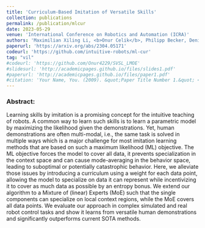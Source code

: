 ```yaml
---
title: 'Curriculum-Based Imitation of Versatile Skills'
collection: publications
permalink: /publication/mlcur
date: 2023-05-29
venue: 'International Conference on Robotics and Automation (ICRA)'
authors: 'Maximilian Xiling Li, <b>Onur Celik</b>, Philipp Becker, Denis Blessing, Rudolf Lioutikov, Gerhard Neumann'
paperurl: 'https://arxiv.org/abs/2304.05171'
codeurl: 'https://github.com/intuitive-robots/ml-cur'
tag: "vil"
#codeurl: 'https://github.com/Onur4229/SVSL_LMOE'
#slidesurl: 'http://academicpages.github.io/files/slides1.pdf'
#paperurl: 'http://academicpages.github.io/files/paper1.pdf'
#citation: 'Your Name, You. (2009). &quot;Paper Title Number 1.&quot; <i>Journal 1</i>. 1(1).'
---
```


<p>
<h3> Abstract: </h3>
Learning skills by imitation is a promising concept for the intuitive teaching of robots. A common way to learn such skills is to learn a parametric model by maximizing the likelihood given the demonstrations. Yet, human demonstrations are often multi-modal, i.e., the same task is solved in multiple ways which is a major challenge for most imitation learning methods that are based on such a maximum likelihood (ML) objective. The ML objective forces the model to cover all data, it prevents specialization in the context space and can cause mode-averaging in the behavior space, leading to suboptimal or potentially catastrophic behavior. Here, we alleviate those issues by introducing a curriculum using a weight for each data point, allowing the model to specialize on data it can represent while incentivizing it to cover as much data as possible by an entropy bonus. We extend our algorithm to a Mixture of (linear) Experts (MoE) such that the single components can specialize on local context regions, while the MoE covers all data points. We evaluate our approach in complex simulated and real robot control tasks and show it learns from versatile human demonstrations and significantly outperforms current SOTA methods.</p>